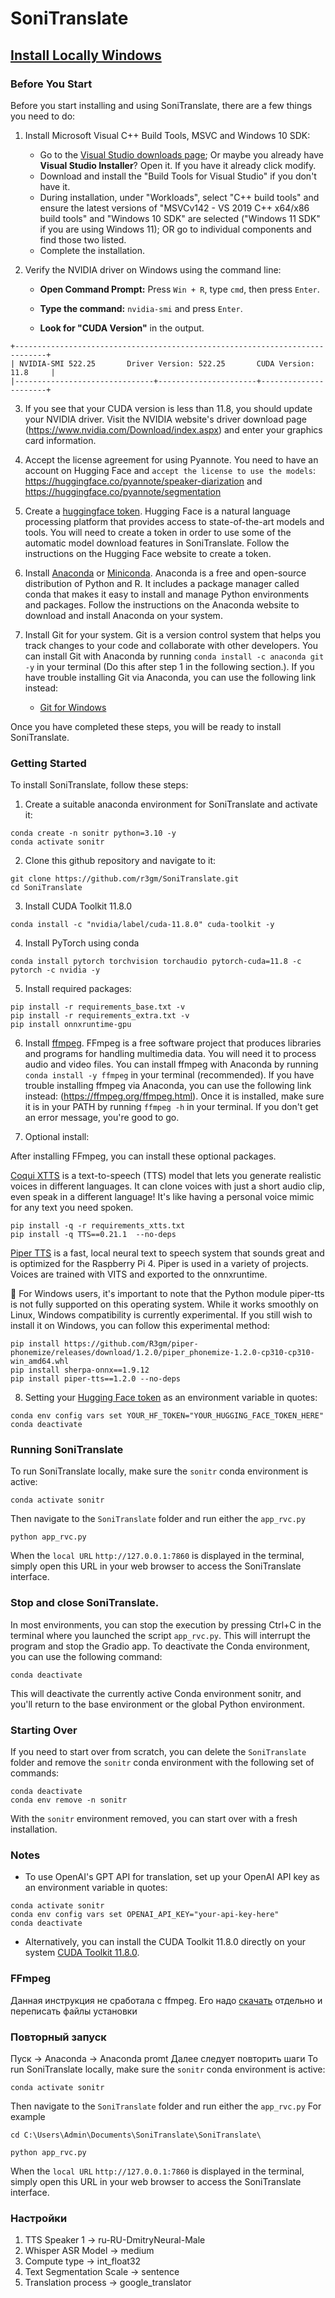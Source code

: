 # SoniTranslate
## [Install Locally Windows](https://huggingface.co/spaces/r3gm/SoniTranslate_translate_audio_of_a_video_content/resolve/main/docs/windows_install.md)

### Before You Start

Before you start installing and using SoniTranslate, there are a few things you need to do:

1. Install Microsoft Visual C++ Build Tools, MSVC and Windows 10 SDK:

    * Go to the [Visual Studio downloads page](https://visualstudio.microsoft.com/visual-cpp-build-tools/); Or maybe you already have **Visual Studio Installer**? Open it. If you have it already click modify.
    * Download and install the "Build Tools for Visual Studio" if you don't have it.
    * During installation, under "Workloads", select "C++ build tools" and ensure the latest versions of "MSVCv142 - VS 2019 C++ x64/x86 build tools" and "Windows 10 SDK"  are selected ("Windows 11 SDK" if you are using Windows 11); OR go to individual components and find those two listed.
    * Complete the installation.

2. Verify the NVIDIA driver on Windows using the command line:

    * **Open Command Prompt:** Press `Win + R`, type `cmd`, then press `Enter`.

    * **Type the command:** `nvidia-smi` and press `Enter`.

    * **Look for "CUDA Version"** in the output.

```
+-----------------------------------------------------------------------------+
| NVIDIA-SMI 522.25       Driver Version: 522.25       CUDA Version: 11.8     |
|-------------------------------+----------------------+----------------------+
```

3. If you see that your CUDA version is less than 11.8, you should update your NVIDIA driver. Visit the NVIDIA website's driver download page (https://www.nvidia.com/Download/index.aspx) and enter your graphics card information.

4. Accept the license agreement for using Pyannote. You need to have an account on Hugging Face and `accept the license to use the models`: https://huggingface.co/pyannote/speaker-diarization and https://huggingface.co/pyannote/segmentation
5. Create a [huggingface token](https://huggingface.co/settings/tokens). Hugging Face is a natural language processing platform that provides access to state-of-the-art models and tools. You will need to create a token in order to use some of the automatic model download features in SoniTranslate. Follow the instructions on the Hugging Face website to create a token.
6. Install [Anaconda](https://www.anaconda.com/) or [Miniconda](https://docs.anaconda.com/free/miniconda/miniconda-install/). Anaconda is a free and open-source distribution of Python and R. It includes a package manager called conda that makes it easy to install and manage Python environments and packages. Follow the instructions on the Anaconda website to download and install Anaconda on your system.
7. Install Git for your system. Git is a version control system that helps you track changes to your code and collaborate with other developers. You can install Git with Anaconda by running `conda install -c anaconda git -y` in your terminal (Do this after step 1 in the following section.). If you have trouble installing Git via Anaconda, you can use the following link instead:
   - [Git for Windows](https://git-scm.com/download/win)

Once you have completed these steps, you will be ready to install SoniTranslate.

### Getting Started

To install SoniTranslate, follow these steps:

1. Create a suitable anaconda environment for SoniTranslate and activate it:

```
conda create -n sonitr python=3.10 -y
conda activate sonitr
```

2. Clone this github repository and navigate to it:
```
git clone https://github.com/r3gm/SoniTranslate.git
cd SoniTranslate
```
3. Install CUDA Toolkit 11.8.0

```
conda install -c "nvidia/label/cuda-11.8.0" cuda-toolkit -y
```

4. Install PyTorch using conda
```
conda install pytorch torchvision torchaudio pytorch-cuda=11.8 -c pytorch -c nvidia -y
```

5. Install required packages:

```
pip install -r requirements_base.txt -v
pip install -r requirements_extra.txt -v
pip install onnxruntime-gpu
```

6. Install [ffmpeg](https://ffmpeg.org/download.html). FFmpeg is a free software project that produces libraries and programs for handling multimedia data. You will need it to process audio and video files. You can install ffmpeg with Anaconda by running `conda install -y ffmpeg` in your terminal (recommended). If you have trouble installing ffmpeg via Anaconda, you can use the following link instead: (https://ffmpeg.org/ffmpeg.html). Once it is installed, make sure it is in your PATH by running `ffmpeg -h` in your terminal. If you don't get an error message, you're good to go.

7. Optional install:

After installing FFmpeg, you can install these optional packages.

[Coqui XTTS](https://github.com/coqui-ai/TTS) is a text-to-speech (TTS) model that lets you generate realistic voices in different languages. It can clone voices with just a short audio clip, even speak in a different language! It's like having a personal voice mimic for any text you need spoken.

```
pip install -q -r requirements_xtts.txt
pip install -q TTS==0.21.1  --no-deps
```

[Piper TTS](https://github.com/rhasspy/piper) is a fast, local neural text to speech system that sounds great and is optimized for the Raspberry Pi 4. Piper is used in a variety of projects. Voices are trained with VITS and exported to the onnxruntime.

🚧 For Windows users, it's important to note that the Python module piper-tts is not fully supported on this operating system. While it works smoothly on Linux, Windows compatibility is currently experimental. If you still wish to install it on Windows, you can follow this experimental method:

```
pip install https://github.com/R3gm/piper-phonemize/releases/download/1.2.0/piper_phonemize-1.2.0-cp310-cp310-win_amd64.whl
pip install sherpa-onnx==1.9.12
pip install piper-tts==1.2.0 --no-deps
```

8. Setting your [Hugging Face token](https://huggingface.co/settings/tokens) as an environment variable in quotes:

```
conda env config vars set YOUR_HF_TOKEN="YOUR_HUGGING_FACE_TOKEN_HERE"
conda deactivate
```


### Running SoniTranslate

To run SoniTranslate locally, make sure the `sonitr` conda environment is active:

```
conda activate sonitr
```

Then navigate to the `SoniTranslate` folder and run either the `app_rvc.py`

```
python app_rvc.py
```
When the `local URL` `http://127.0.0.1:7860` is displayed in the terminal, simply open this URL in your web browser to access the SoniTranslate interface.

### Stop and close SoniTranslate.

In most environments, you can stop the execution by pressing Ctrl+C in the terminal where you launched the script `app_rvc.py`. This will interrupt the program and stop the Gradio app.
To deactivate the Conda environment, you can use the following command:

```
conda deactivate
```

This will deactivate the currently active Conda environment sonitr, and you'll return to the base environment or the global Python environment.

### Starting Over

If you need to start over from scratch, you can delete the `SoniTranslate` folder and remove the `sonitr` conda environment with the following set of commands:

```
conda deactivate
conda env remove -n sonitr
```

With the `sonitr` environment removed, you can start over with a fresh installation.

### Notes
-  To use OpenAI's GPT API for translation, set up your OpenAI API key as an environment variable in quotes:

```
conda activate sonitr
conda env config vars set OPENAI_API_KEY="your-api-key-here"
conda deactivate
```

- Alternatively, you can install the CUDA Toolkit 11.8.0  directly on your system [CUDA Toolkit 11.8.0](https://developer.nvidia.com/cuda-11-8-0-download-archive).

### FFmpeg
Данная инструкция не сработала с ffmpeg. Его надо [скачать](https://www.ffmpeg.org/download.html) отдельно и переписать файлы установки

### Повторный запуск
Пуск → Anaconda → Anaconda promt
Далее следует повторить шаги 
To run SoniTranslate locally, make sure the `sonitr` conda environment is active:

```
conda activate sonitr
```

Then navigate to the `SoniTranslate` folder and run either the `app_rvc.py` For example
```
cd C:\Users\Admin\Documents\SoniTranslate\SoniTranslate\
```

```
python app_rvc.py
```
When the `local URL` `http://127.0.0.1:7860` is displayed in the terminal, simply open this URL in your web browser to access the SoniTranslate interface.

### Настройки
1. TTS Speaker 1 → ru-RU-DmitryNeural-Male  
2. Whisper ASR Model → medium  
3. Compute type → int_float32  
4. Text Segmentation Scale → sentence
5. Translation process → google_translator
